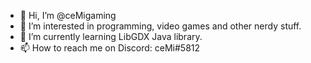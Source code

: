 - 👋 Hi, I’m @ceMigaming
- 👀 I’m interested in programming, video games and other nerdy stuff.
- 🌱 I’m currently learning LibGDX Java library.
- 📫 How to reach me on Discord: ceMi#5812
